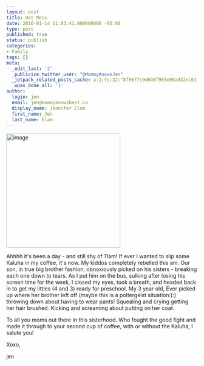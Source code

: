 ```yaml
---
layout: post
title: Hot Mess
date: 2016-01-14 11:03:41.000000000 -05:00
type: post
published: true
status: publish
categories:
- Family
tags: []
meta:
  _edit_last: '2'
  _publicize_twitter_user: "@MommyKnowsJen"
  _jetpack_related_posts_cache: a:1:{s:32:"8f6677c9d6b0f903e98ad32ec61f8deb";a:2:{s:7:"expires";i:1470781356;s:7:"payload";a:3:{i:0;a:1:{s:2:"id";i:144;}i:1;a:1:{s:2:"id";i:449;}i:2;a:1:{s:2:"id";i:172;}}}}
  _wpas_done_all: '1'
author:
  login: jen
  email: jen@mommyknowsbest.co
  display_name: Jennifer Elam
  first_name: Jen
  last_name: Elam
---
```

<p><img class="alignnone size-medium wp-image-251" src="{{ site.baseurl }}/assets/image-13-300x300.jpeg" alt="image" width="300" height="300" /></p>
<p>Ahhhh it's been a day - and still shy of 11am! If ever I wanted to slip some Kaluha in my coffee, it's now. My kiddos completely rebelled this am. Our son, in true big brother fashion, obnoxiously picked on his sisters - breaking each one down to tears. As I put him on the bus, sulking after losing his screen time for the week, I closed my eyes, took a breath, and headed back in to get my littles (4 and 3) ready for preschool. My 3 year old, Ever picked up where her brother left off (maybe this is a poltergeist situation:):) throwing down about having to wear pants! Squealing and crying getting her hair brushed. Kicking and screaming about putting on her coat.</p>
<p>To all you moms out there in this sisterhood. Who fought the good fight and made it through to your second cup of coffee, with or without the Kaluha, I salute you!</p>
<p>Xoxo,</p>
<p>jen</p>
<p>&nbsp;</p>
<p>&nbsp;</p>
